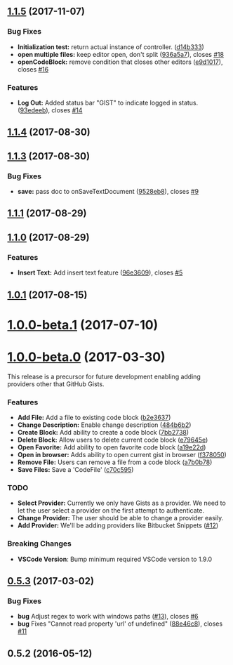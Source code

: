 <a name="1.1.5"></a>
## [1.1.5](https://github.com/kenhowardpdx/vscode-gist/compare/v1.1.4...v1.1.5) (2017-11-07)


### Bug Fixes

* **Initialization test:** return actual instance of controller. ([d14b333](https://github.com/kenhowardpdx/vscode-gist/commit/d14b333))
* **open multiple files:** keep editor open, don't split ([936a5a7](https://github.com/kenhowardpdx/vscode-gist/commit/936a5a7)), closes [#18](https://github.com/kenhowardpdx/vscode-gist/issues/18)
* **openCodeBlock:** remove condition that closes other editors  ([e9d1017](https://github.com/kenhowardpdx/vscode-gist/commit/e9d1017)), closes [#16](https://github.com/kenhowardpdx/vscode-gist/issues/16)


### Features

* **Log Out:** Added status bar "GIST" to indicate logged in status. ([93edeeb](https://github.com/kenhowardpdx/vscode-gist/commit/93edeeb)), closes [#14](https://github.com/kenhowardpdx/vscode-gist/issues/14)



<a name="1.1.4"></a>
## [1.1.4](https://github.com/kenhowardpdx/vscode-gist/compare/v1.1.3...v1.1.4) (2017-08-30)



<a name="1.1.3"></a>
## [1.1.3](https://github.com/kenhowardpdx/vscode-gist/compare/v1.1.2...v1.1.3) (2017-08-30)


### Bug Fixes

* **save:** pass doc to onSaveTextDocument ([9528eb8](https://github.com/kenhowardpdx/vscode-gist/commit/9528eb8)), closes [#9](https://github.com/kenhowardpdx/vscode-gist/issues/9)



<a name="1.1.1"></a>
## [1.1.1](https://github.com/kenhowardpdx/vscode-gist/compare/v1.1.0...v1.1.1) (2017-08-29)



<a name="1.1.0"></a>
## [1.1.0](https://github.com/kenhowardpdx/vscode-gist/compare/v1.0.1...v1.1.0) (2017-08-29)


### Features

* **Insert Text:** Add insert text feature ([96e3609](https://github.com/kenhowardpdx/vscode-gist/commit/96e3609)), closes [#5](https://github.com/kenhowardpdx/vscode-gist/issues/5)



<a name="1.0.1"></a>
## [1.0.1](https://github.com/kenhowardpdx/vscode-gist/compare/v1.0.0-beta.1...v1.0.1) (2017-08-15)



<a name="1.0.0-beta.1"></a>
# [1.0.0-beta.1](https://github.com/kenhowardpdx/vscode-gist/compare/v1.0.0-beta.0...v1.0.0-beta.1) (2017-07-10)



<a name="1.0.0-beta.0"></a>
# [1.0.0-beta.0](https://github.com/kenhowardpdx/vscode-gist/compare/v0.5.3...v1.0.0-beta.0) (2017-03-30)

This release is a precursor for future development enabling adding providers other that GitHub Gists.

### Features

* **Add File:** Add a file to existing code block ([b2e3637](https://github.com/kenhowardpdx/vscode-gist/commit/b2e3637))
* **Change Description:** Enable change description ([484b6b2](https://github.com/kenhowardpdx/vscode-gist/commit/484b6b2))
* **Create Block:** Add ability to create a code block ([7bb2738](https://github.com/kenhowardpdx/vscode-gist/commit/7bb2738))
* **Delete Block:** Allow users to delete current code block ([e79645e](https://github.com/kenhowardpdx/vscode-gist/commit/e79645e))
* **Open Favorite:** Add ability to open favorite code block ([a19e22d](https://github.com/kenhowardpdx/vscode-gist/commit/a19e22d))
* **Open in browser:** Adds ability to open current gist in browser ([f378050](https://github.com/kenhowardpdx/vscode-gist/commit/f378050))
* **Remove File:** Users can remove a file from a code block ([a7b0b78](https://github.com/kenhowardpdx/vscode-gist/commit/a7b0b78))
* **Save Files:** Save a 'CodeFile' ([c70c595](https://github.com/kenhowardpdx/vscode-gist/commit/c70c595))

### TODO

* **Select Provider:** Currently we only have Gists as a provider. We need to let the user select a provider on the first attempt to authenticate.
* **Change Provider:** The user should be able to change a provider easily.
* **Add Provider:** We'll be adding providers like Bitbucket Snippets ([#12](https://github.com/kenhowardpdx/vscode-gist/issues/12))

### Breaking Changes

* **VSCode Version**: Bump minimum required VSCode version to 1.9.0


<a name="0.5.3"></a>
## [0.5.3](https://github.com/kenhowardpdx/vscode-gist/compare/v0.5.2...v0.5.3) (2017-03-02)

### Bug Fixes

* **bug** Adjust regex to work with windows paths ([#13](https://github.com/kenhowardpdx/vscode-gist/pull/13)), closes [#6](https://github.com/kenhowardpdx/vscode-gist/issues/6)
* **bug** Fixes "Cannot read property 'url' of undefined" ([88e46c8](https://github.com/kenhowardpdx/vscode-gist/commit/88e46c83b6e2decacd28dda4becf1052bc793fb7)), closes [#11](https://github.com/kenhowardpdx/vscode-gist/issues/11)

<a name="0.5.2"></a>
## 0.5.2 (2016-05-12)



